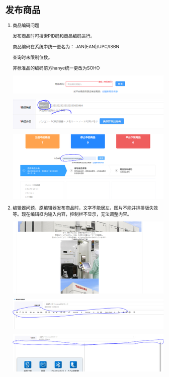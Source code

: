 # 发布商品

1. 商品编码问题

   发布商品时可搜索PID码和商品编码进行。

   商品编码在系统中统一更名为：  JAN\(EAN\)/UPC/ISBN

   查询时未限制位数。

   非标准品的编码前方hanye统一更改为SOHO

   ![20201030135815](https://raw.githubusercontent.com/a1609jk/Typora-Picgo/master/imgs/20201030135815.png)

   ![20201030134119](https://raw.githubusercontent.com/a1609jk/Typora-Picgo/master/imgs/20201030134119.png)

   ![20201030154853](https://raw.githubusercontent.com/a1609jk/Typora-Picgo/master/imgs/20201030154853.png)

2. 编辑器问题，原编辑器发布商品时，文字不能居左，图片不能并排排版失效等。现在编辑框内输入内容，控制栏不显示，无法调整内容。

   ![20201030142217](https://raw.githubusercontent.com/a1609jk/Typora-Picgo/master/imgs/20201030142217.png)

   ![20201030141011](https://raw.githubusercontent.com/a1609jk/Typora-Picgo/master/imgs/20201030141011.png) 

   ![20201030141114](https://raw.githubusercontent.com/a1609jk/Typora-Picgo/master/imgs/20201030141114.png)  

